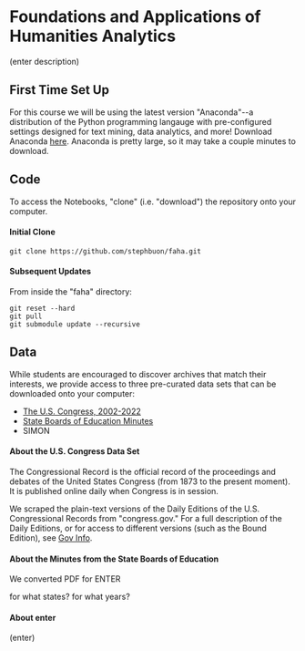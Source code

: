 # Foundations and Applications of Humanities Analytics
(enter description)

## First Time Set Up
For this course we will be using the latest version "Anaconda"--a distribution of the Python programming langauge with pre-configured settings designed for text mining, data analytics, and more! Download Anaconda [here](https://www.anaconda.com/products/distribution#macos). Anaconda is pretty large, so it may take a couple minutes to download. 

## Code
To access the Notebooks, "clone" (i.e. "download") the repository onto your computer. 

#### Initial Clone

```
git clone https://github.com/stephbuon/faha.git
```

#### Subsequent Updates
From inside the "faha" directory:

```
git reset --hard
git pull
git submodule update --recursive 
```

## Data 
While students are encouraged to discover archives that match their interests, we provide access to three pre-curated data sets that can be downloaded onto your computer: 

- [The U.S. Congress, 2002-2022]()
- [State Boards of Education Minutes]()
- SIMON

#### About the U.S. Congress Data Set
The Congressional Record is the official record of the proceedings and debates of the United States Congress (from 1873 to the present moment). It is published online daily when Congress is in session.

We scraped the plain-text versions of the Daily Editions of the U.S. Congressional Records from "congress.gov." For a full description of the Daily Editions, or for access to different versions (such as the Bound Edition), see [Gov Info](https://www.govinfo.gov/help/crecb).  

#### About the Minutes from the State Boards of Education
We converted PDF for ENTER 

for what states? 
for what years? 

#### About enter
(enter)



